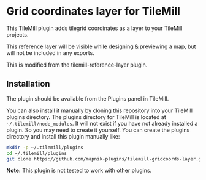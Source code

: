 # Grid coordinates layer for TileMill

This TileMill plugin adds tilegrid coordinates as a layer to your TileMill projects.

This reference layer will be visible while designing & previewing a map, but will not be included in any exports.

This is modified from the tilemill-reference-layer plugin.

## Installation

The plugin should be available from the Plugins panel in TileMill.

You can also install it manually by cloning this repository into your TileMill plugins directory. The plugins directory for TileMill is located at `~/.tilemill/node_modules`. It will not exist if you have not already installed a plugin. So you may need to create it yourself. You can create the plugins directory and install this plugin manually like:

```sh
mkdir -p ~/.tilemill/plugins
cd ~/.tilemill/plugins
git clone https://github.com/mapnik-plugins/tilemill-gridcoords-layer.git
```

__Note:__ This plugin is not tested to work with other plugins.

